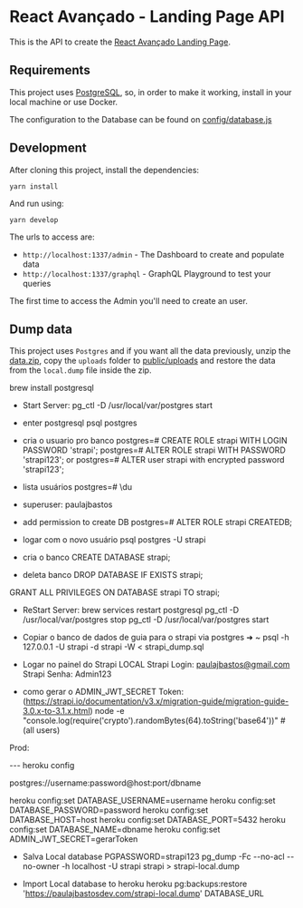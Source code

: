 # React Avançado - Landing Page API

This is the API to create the [React Avançado Landing Page](https://reactavancado.com.br/).

## Requirements

This project uses [PostgreSQL](https://www.postgresql.org/), so, in order to make it working, install in your local machine or use Docker.

The configuration to the Database can be found on [config/database.js](config/database.js)

## Development

After cloning this project, install the dependencies:

```
yarn install
```

And run using:

```
yarn develop
```

The urls to access are:

- `http://localhost:1337/admin` - The Dashboard to create and populate data
- `http://localhost:1337/graphql` - GraphQL Playground to test your queries

The first time to access the Admin you'll need to create an user.

## Dump data

This project uses `Postgres` and if you want all the data previously, unzip the [data.zip](data.zip), copy the `uploads` folder to [public/uploads](public/uploads) and restore the data from the `local.dump` file inside the zip.

brew install postgresql

- Start Server:
pg_ctl -D /usr/local/var/postgres start

- enter postgresql
psql postgres

- cria o usuario pro banco
postgres=# CREATE ROLE strapi WITH LOGIN PASSWORD 'strapi';
postgres=# ALTER ROLE strapi WITH PASSWORD 'strapi123'; 
or
postgres=# ALTER user strapi with encrypted password 'strapi123';


- lista usuários
postgres=# \du
- superuser: paulajbastos

- add permission to create DB
postgres=# ALTER ROLE strapi CREATEDB;

- logar com o novo usuário
psql postgres -U strapi

- cria o banco
CREATE DATABASE strapi;

- deleta banco
DROP DATABASE IF EXISTS strapi;

GRANT ALL PRIVILEGES ON DATABASE strapi TO strapi;

- ReStart Server:
brew services restart postgresql
pg_ctl -D /usr/local/var/postgres stop
pg_ctl -D /usr/local/var/postgres start

- Copiar o banco de dados de guia para o strapi via postgres
➜ ~ psql -h 127.0.0.1 -U strapi -d strapi -W < strapi_dump.sql


- Logar no painel do Strapi LOCAL
Strapi Login: paulajbastos@gmail.com
Strapi Senha: Admin123


- como gerar o ADMIN_JWT_SECRET Token:
(https://strapi.io/documentation/v3.x/migration-guide/migration-guide-3.0.x-to-3.1.x.html)
node -e "console.log(require('crypto').randomBytes(64).toString('base64'))" # (all users)


Prod:

--- heroku config

postgres://username:password@host:port/dbname

heroku config:set DATABASE_USERNAME=username
heroku config:set DATABASE_PASSWORD=password
heroku config:set DATABASE_HOST=host
heroku config:set DATABASE_PORT=5432
heroku config:set DATABASE_NAME=dbname
heroku config:set ADMIN_JWT_SECRET=gerarToken

- Salva Local database
PGPASSWORD=strapi123 pg_dump -Fc --no-acl --no-owner -h localhost -U strapi strapi > strapi-local.dump

- Import Local database to heroku
heroku pg:backups:restore 'https://paulajbastosdev.com/strapi-local.dump' DATABASE_URL

